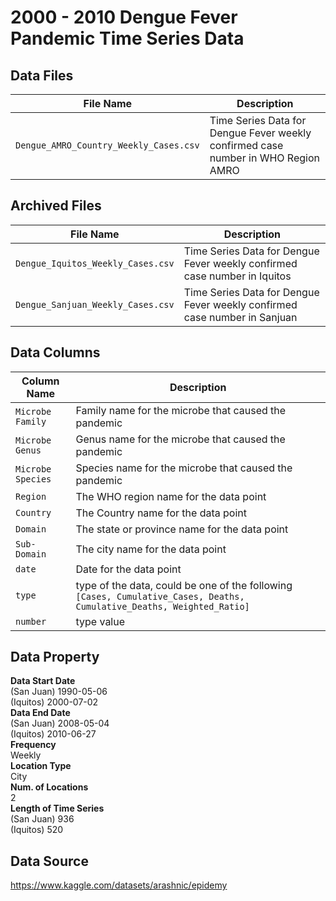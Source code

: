 # 2000 - 2010 Dengue Fever Pandemic Time Series Data

## Data Files
| File Name | Description |
| --- | ---|
| `Dengue_AMRO_Country_Weekly_Cases.csv` | Time Series Data for Dengue Fever weekly confirmed case number in WHO Region AMRO|

## Archived Files
| File Name | Description |
| --- | ---|
| `Dengue_Iquitos_Weekly_Cases.csv` | Time Series Data for Dengue Fever weekly confirmed case number in Iquitos|
| `Dengue_Sanjuan_Weekly_Cases.csv` | Time Series Data for Dengue Fever weekly confirmed case number in Sanjuan|

## Data Columns
| Column Name | Description |
| --- | --- |
| `Microbe Family` | Family name for the microbe that caused the pandemic |
| `Microbe Genus` | Genus name for the microbe that caused the pandemic |
| `Microbe Species` | Species name for the microbe that caused the pandemic |
| `Region` | The WHO region name for the data point |
| `Country` | The Country name for the data point |
| `Domain` | The state or province name for the data point |
| `Sub-Domain` | The city name for the data point |
| `date` | Date for the data point |
| `type` | type of the data, could be one of the following `[Cases, Cumulative_Cases, Deaths, Cumulative_Deaths, Weighted_Ratio]` |
| `number` | type value |


## Data Property
**Data Start Date** \
(San Juan) 1990-05-06 \
(Iquitos) 2000-07-02 \
**Data End Date** \
(San Juan) 2008-05-04 \
(Iquitos) 2010-06-27 \
**Frequency** \
Weekly \
**Location Type** \
City \
**Num. of Locations** \
2 \
**Length of Time Series** \
(San Juan) 936 \
(Iquitos) 520

## Data Source
https://www.kaggle.com/datasets/arashnic/epidemy
